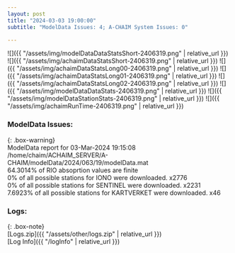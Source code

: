 ```yaml
---
layout: post
title: "2024-03-03 19:00:00"
subtitle: "ModelData Issues: 4; A-CHAIM System Issues: 0"

---
```


![]({{ "/assets/img/modelDataDataStatsShort-2406319.png" | relative_url }})
![]({{ "/assets/img/achaimDataStatsShort-2406319.png" | relative_url }})
![]({{ "/assets/img/achaimDataStatsLong00-2406319.png" | relative_url }})
![]({{ "/assets/img/achaimDataStatsLong01-2406319.png" | relative_url }})
![]({{ "/assets/img/achaimDataStatsLong02-2406319.png" | relative_url }})
![]({{ "/assets/img/modelDataDataStats-2406319.png" | relative_url }})
![]({{ "/assets/img/modelDataStationStats-2406319.png" | relative_url }})
![]({{ "/assets/img/achaimRunTime-2406319.png" | relative_url }})


### ModelData Issues:  
  
{: .box-warning}  
 ModelData report for 03-Mar-2024 19:15:08   
 /home/chaim/ACHAIM_SERVER/A-CHAIM/modelData/2024/063/19/modelData.mat   
 64.3014% of RIO absoprtion values are finite   
 0% of all possible stations for IONO were downloaded. x2776   
 0% of all possible stations for SENTINEL were downloaded. x2231   
 7.6923% of all possible stations for KARTVERKET were downloaded. x46   
  


### Logs:  
  
{: .box-note}  
[Logs.zip]({{ "/assets/other/logs.zip" | relative_url }})  
[Log Info]({{ "/logInfo" | relative_url }})  
